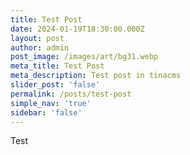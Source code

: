 ```yaml
---
title: Test Post
date: 2024-01-19T18:30:00.000Z
layout: post
author: admin
post_image: /images/art/bg31.webp
meta_title: Test Post
meta_description: Test post in tinacms
slider_post: 'false'
permalink: /posts/test-post
simple_nav: 'true'
sidebar: 'false'
---
```


Test
